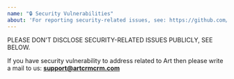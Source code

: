 ```yaml
---
name: "🔒 Security Vulnerabilities"
about: 'For reporting security-related issues, see: https://github.com/artcrm/laravel-crm#security-vulnerabilities'
---
```


PLEASE DON'T DISCLOSE SECURITY-RELATED ISSUES PUBLICLY, SEE BELOW.

If you have security vulnerability to address related to Art then please write a mail to us:
**support@artcrmcrm.com**
